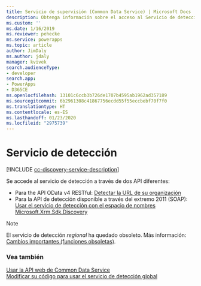 ```yaml
---
title: Servicio de supervisión (Common Data Service) | Microsoft Docs
description: Obtenga información sobre el acceso al Servicio de detección para descubrir detalles de la instancia de la organización empresarial.
ms.custom: ''
ms.date: 1/16/2019
ms.reviewer: pehecke
ms.service: powerapps
ms.topic: article
author: JimDaly
ms.author: jdaly
manager: kvivek
search.audienceType:
- developer
search.app:
- PowerApps
- D365CE
ms.openlocfilehash: 13101c6ccb3b726de1707b4595ab1962ad357189
ms.sourcegitcommit: 6b2961308c41867756ecdd55f55eccbebf70f7f0
ms.translationtype: HT
ms.contentlocale: es-ES
ms.lasthandoff: 01/23/2020
ms.locfileid: "2975739"
---
```

# <a name="discovery-service"></a>Servicio de detección

[!INCLUDE [cc-discovery-service-description](includes/cc-discovery-service-description.md)]

Se accede al servicio de detección a través de dos API diferentes:

- Para the API OData v4 RESTful: [Detectar la URL de su organización](webapi/discover-url-organization-web-api.md)
- Para la API de detección disponible a través del extremo 2011 (SOAP): [Usar el servicio de detección con el espacio de nombres Microsoft.Xrm.Sdk.Discovery](org-service/discovery-service.md)

> [!NOTE]
> El servicio de detección *regional* ha quedado obsoleto. Más información: [Cambios importantes (funciones obsoletas)](/power-platform/important-changes-coming.md).

### <a name="see-also"></a>Vea también

[Usar la API web de Common Data Service](webapi/overview.md)<br />
[Modificar su código para usar el servicio de detección global](webapi/discovery-orgsdk-to-webapi.md)
